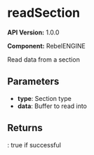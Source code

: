 # readSection

**API Version:** 1.0.0

**Component:** RebelENGINE

Read data from a section

## Parameters

- **type**: Section type
- **data**: Buffer to read into

## Returns

: true if successful

